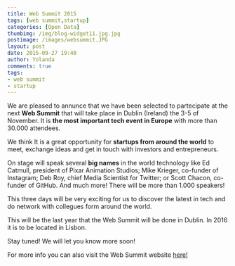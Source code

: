 ```yaml
---
title: Web Summit 2015
tags: [web summit,startup]
categories: [Open Data]
thumbimg: /img/blog-widget11.jpg.jpg
postimage: /images/websummit.JPG
layout: post
date: 2015-09-27 19:40
author: Yolanda
comments: true
tags:
- web summit
- startup
---
```


We are pleased to annunce that we have been selected to partecipate at the next **Web Summit** that will take place in Dublin (Ireland) the 3-5 of November. It is **the most important tech event in Europe** with more than 30.000 attendees.  

We think It is a great opportunity for **startups from around the world** to meet, exchange ideas and get in touch with investors and entrepreneurs.

On stage will speak several **big names** in the world technology like Ed Catmull, president of Pixar Animation Studios; Mike Krieger, co-funder of Instagram; Deb Roy, chief Media Scientist for Twitter; or Scott Chacon, co-funder of GitHub. And much more! There will be more than 1.000 speakers!  

This three days will be very exciting for us to discover the latest in tech and do network with collegues form around the world. 

This will be the last year that the Web Summit will be done in Dublin. In 2016 it is to be located in Lisbon. 

Stay tuned! We will let you know more soon! 

For more info you can also visit the Web Summit website [here!](https://websummit.net/)
